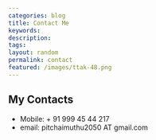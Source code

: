 ```yaml
---
categories: blog
title: Contact Me
keywords: 
description: 
tags: 
layout: random
permalink: contact
featured: /images/ttak-48.png
---
```

## My Contacts

- Mobile: + 91 999 45 44 217
- email: pitchaimuthu2050 AT gmail.com
